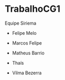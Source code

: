 TrabalhoCG1
===========

Equipe Siriema

* Felipe Melo

* Marcos Felipe

* Matheus Barrio

* Thaís

* Vilma Bezerra
